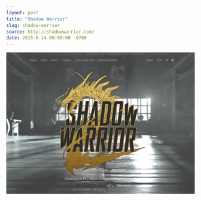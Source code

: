 ```yaml
---
layout: post
title: "Shadow Warrior"
slug: shadow-warrior
source: http://shadowwarrior.com/
date: 2015-8-14 00:00:00 -0700
---
```


<img src="/screenshots/shadow-warrior.jpg">
